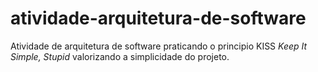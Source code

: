 # atividade-arquitetura-de-software
  Atividade de arquitetura de software praticando o principio KISS _Keep It Simple, Stupid_ valorizando a simplicidade do projeto.
  
